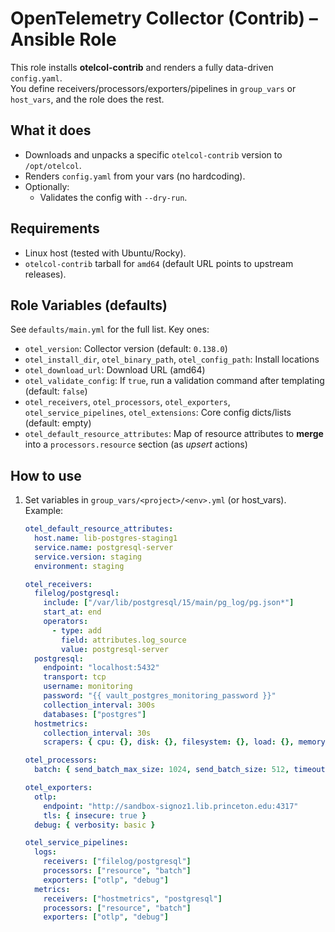# OpenTelemetry Collector (Contrib) – Ansible Role

This role installs **otelcol-contrib** and renders a fully data-driven `config.yaml`.  
You define receivers/processors/exporters/pipelines in `group_vars` or `host_vars`, and the role does the rest.

## What it does

- Downloads and unpacks a specific `otelcol-contrib` version to `/opt/otelcol`.
- Renders `config.yaml` from your vars (no hardcoding).
- Optionally:
  - Validates the config with `--dry-run`.

## Requirements

- Linux host (tested with Ubuntu/Rocky).
- `otelcol-contrib` tarball for `amd64` (default URL points to upstream releases).

## Role Variables (defaults)

See `defaults/main.yml` for the full list. Key ones:

- `otel_version`: Collector version (default: `0.138.0`)
- `otel_install_dir`, `otel_binary_path`, `otel_config_path`: Install locations
- `otel_download_url`: Download URL (amd64)
- `otel_validate_config`: If `true`, run a validation command after templating (default: `false`)
- `otel_receivers`, `otel_processors`, `otel_exporters`, `otel_service_pipelines`, `otel_extensions`: Core config dicts/lists (default: empty)
- `otel_default_resource_attributes`: Map of resource attributes to **merge** into a `processors.resource` section (as *upsert* actions)

## How to use

1. Set variables in `group_vars/<project>/<env>.yml` (or host_vars). Example:

   ```yaml
   otel_default_resource_attributes:
     host.name: lib-postgres-staging1
     service.name: postgresql-server
     service.version: staging
     environment: staging

   otel_receivers:
     filelog/postgresql:
       include: ["/var/lib/postgresql/15/main/pg_log/pg.json*"]
       start_at: end
       operators:
         - type: add
           field: attributes.log_source
           value: postgresql-server
     postgresql:
       endpoint: "localhost:5432"
       transport: tcp
       username: monitoring
       password: "{{ vault_postgres_monitoring_password }}"
       collection_interval: 300s
       databases: ["postgres"]
     hostmetrics:
       collection_interval: 30s
       scrapers: { cpu: {}, disk: {}, filesystem: {}, load: {}, memory: {}, network: {} }

   otel_processors:
     batch: { send_batch_max_size: 1024, send_batch_size: 512, timeout: 30s }

   otel_exporters:
     otlp:
       endpoint: "http://sandbox-signoz1.lib.princeton.edu:4317"
       tls: { insecure: true }
     debug: { verbosity: basic }

   otel_service_pipelines:
     logs:
       receivers: ["filelog/postgresql"]
       processors: ["resource", "batch"]
       exporters: ["otlp", "debug"]
     metrics:
       receivers: ["hostmetrics", "postgresql"]
       processors: ["resource", "batch"]
       exporters: ["otlp", "debug"]
```
